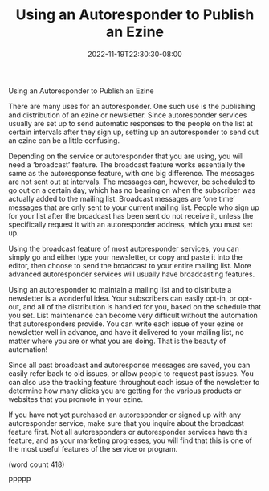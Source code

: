 ﻿---
title: "Using an Autoresponder to Publish an Ezine"
date: 2022-11-19T22:30:30-08:00
description: "Autoresponders Tips for Web Success"
featured_image: "/images/Autoresponders.jpg"
tags: ["Autoresponders"]
---

Using an Autoresponder to Publish an Ezine

There are many uses for an autoresponder. One 
such use is the publishing and distribution of an 
ezine or newsletter. Since autoresponder services
usually are set up to send automatic responses to 
the people on the list at certain intervals after they 
sign up, setting up an autoresponder to send out an 
ezine can be a little confusing.

Depending on the service or autoresponder that you 
are using, you will need a ‘broadcast’ feature. The 
broadcast feature works essentially the same as the 
autoresponse feature, with one big difference. The 
messages are not sent out at intervals. The 
messages can, however, be scheduled to go out on 
a certain day, which has no bearing on when the 
subscriber was actually added to the mailing list. 
Broadcast messages are ‘one time’ messages that 
are only sent to your current mailing list. People 
who sign up for your list after the broadcast has 
been sent do not receive it, unless the specifically
request it with an autoresponder address, which 
you must set up.

Using the broadcast feature of most autoresponder 
services, you can simply go and either type your 
newsletter, or copy and paste it into the editor, then 
choose to send the broadcast to your entire mailing 
list. More advanced autoresponder services will 
usually have broadcasting features. 

Using an autoresponder to maintain a mailing list 
and to distribute a newsletter is a wonderful idea. 
Your subscribers can easily opt-in, or opt-out, and 
all of the distribution is handled for you, based on 
the schedule that you set. List maintenance can 
become very difficult without the automation that 
autoresponders provide. You can write each issue 
of your ezine or newsletter well in advance, and 
have it delivered to your mailing list, no matter 
where you are or what you are doing. That is the 
beauty of automation!

Since all past broadcast and autoresponse 
messages are saved, you can easily refer back to 
old issues, or allow people to request past issues. 
You can also use the tracking feature throughout 
each issue of the newsletter to determine how
many clicks you are getting for the various products 
or websites that you promote in your ezine.

If you have not yet purchased an autoresponder or 
signed up with any autoresponder service, make 
sure that you inquire about the broadcast feature 
first. Not all autoresponders or autoresponder 
services have this feature, and as your marketing 
progresses, you will find that this is one of the most 
useful features of the service or program.

(word count 418)

PPPPP

